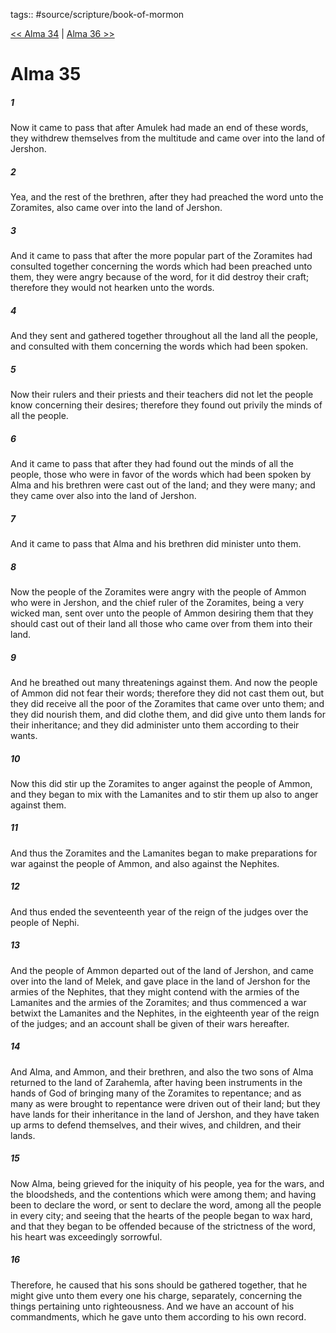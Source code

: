 tags:: #source/scripture/book-of-mormon

[<< Alma 34](book-of-mormon/09_Alma/Alma_34.md) | [Alma 36 >>](book-of-mormon/09_Alma/Alma_36.md)

# Alma 35

##### 1

Now it came to pass that after Amulek had made an end of these words, they withdrew themselves from the multitude and came over into the land of Jershon.

##### 2

Yea, and the rest of the brethren, after they had preached the word unto the Zoramites, also came over into the land of Jershon.

##### 3

And it came to pass that after the more popular part of the Zoramites had consulted together concerning the words which had been preached unto them, they were angry because of the word, for it did destroy their craft; therefore they would not hearken unto the words.

##### 4

And they sent and gathered together throughout all the land all the people, and consulted with them concerning the words which had been spoken.

##### 5

Now their rulers and their priests and their teachers did not let the people know concerning their desires; therefore they found out privily the minds of all the people.

##### 6

And it came to pass that after they had found out the minds of all the people, those who were in favor of the words which had been spoken by Alma and his brethren were cast out of the land; and they were many; and they came over also into the land of Jershon.

##### 7

And it came to pass that Alma and his brethren did minister unto them.

##### 8

Now the people of the Zoramites were angry with the people of Ammon who were in Jershon, and the chief ruler of the Zoramites, being a very wicked man, sent over unto the people of Ammon desiring them that they should cast out of their land all those who came over from them into their land.

##### 9

And he breathed out many threatenings against them. And now the people of Ammon did not fear their words; therefore they did not cast them out, but they did receive all the poor of the Zoramites that came over unto them; and they did nourish them, and did clothe them, and did give unto them lands for their inheritance; and they did administer unto them according to their wants.

##### 10

Now this did stir up the Zoramites to anger against the people of Ammon, and they began to mix with the Lamanites and to stir them up also to anger against them.

##### 11

And thus the Zoramites and the Lamanites began to make preparations for war against the people of Ammon, and also against the Nephites.

##### 12

And thus ended the seventeenth year of the reign of the judges over the people of Nephi.

##### 13

And the people of Ammon departed out of the land of Jershon, and came over into the land of Melek, and gave place in the land of Jershon for the armies of the Nephites, that they might contend with the armies of the Lamanites and the armies of the Zoramites; and thus commenced a war betwixt the Lamanites and the Nephites, in the eighteenth year of the reign of the judges; and an account shall be given of their wars hereafter.

##### 14

And Alma, and Ammon, and their brethren, and also the two sons of Alma returned to the land of Zarahemla, after having been instruments in the hands of God of bringing many of the Zoramites to repentance; and as many as were brought to repentance were driven out of their land; but they have lands for their inheritance in the land of Jershon, and they have taken up arms to defend themselves, and their wives, and children, and their lands.

##### 15

Now Alma, being grieved for the iniquity of his people, yea for the wars, and the bloodsheds, and the contentions which were among them; and having been to declare the word, or sent to declare the word, among all the people in every city; and seeing that the hearts of the people began to wax hard, and that they began to be offended because of the strictness of the word, his heart was exceedingly sorrowful.

##### 16

Therefore, he caused that his sons should be gathered together, that he might give unto them every one his charge, separately, concerning the things pertaining unto righteousness. And we have an account of his commandments, which he gave unto them according to his own record.
